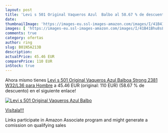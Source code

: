 ```yaml
---
layout: post
title: 'Levi s 501 Original Vaqueros Azul  Balbo al 58.67 % de descuento'
date: 
thumbnailImage: 'https://images-eu.ssl-images-amazon.com/images/I/41B41Bhu8sL._SL200_.jpg'
images: [ 'https://images-eu.ssl-images-amazon.com/images/I/41B41Bhu8sL._SL200_.jpg' ]
comments: true
category: ofertas
author: ring
slug: B01N5A213B
description:
actualPrice: 45.46 EUR
comparePrice: 110 EUR
inStock: true
---
```


Ahora mismo tienes [Levi s 501 Original Vaqueros Azul  Balboa Strong 2381  W32/L36 para Hombre](https://www.amazon.es/dp/B01N5A213B/?tag=tolees-21) a 45.46 EUR (original: 110 EUR) (58.67 %  de descuento) en el siguiente enlace!

[![Levi s 501 Original Vaqueros Azul  Balbo](https://images-eu.ssl-images-amazon.com/images/I/41B41Bhu8sL._SL200_.jpg)](https://www.amazon.es/dp/B01N5A213B/?tag=tolees-21)

[Visítala!!!](https://www.amazon.es/dp/B01N5A213B/?tag=tolees-21)

Links participate in Amazon Associate program and might generate a comission on qualifying sales
